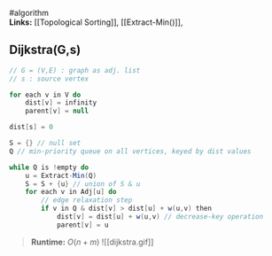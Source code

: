 #algorithm  
**Links:** [[Topological Sorting]], [[Extract-Min()]],  
## Dijkstra(G,s) 
```java
// G = (V,E) : graph as adj. list
// s : source vertex 

for each v in V do 
	dist[v] = infinity 
	parent[v] = null

dist[s] = 0

S = {} // null set
Q // min-priority queue on all vertices, keyed by dist values

while Q is !empty do
	u = Extract-Min(Q)
	S = S + {u} // union of S & u
	for each v in Adj[u] do 
		// edge relaxation step
		if v in Q & dist[v] > dist[u] + w(u,v) then
			dist[v] = dist[u] + w(u,v) // decrease-key operation
			parent[v] = u
```
>**Runtime:** $O(n+m)$ 
![[dijkstra.gif]]